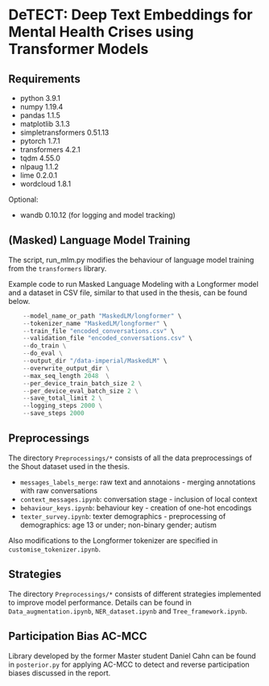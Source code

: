 # DeTECT: Deep Text Embeddings for Mental Health Crises using Transformer Models

## Requirements
- python 3.9.1
- numpy 1.19.4
- pandas 1.1.5
- matplotlib 3.1.3
- simpletransformers 0.51.13
- pytorch 1.7.1
- transformers 4.2.1
- tqdm 4.55.0
- nlpaug 1.1.2 
- lime 0.2.0.1
- wordcloud 1.8.1

Optional:
- wandb 0.10.12 (for logging and model tracking)

## (Masked) Language Model Training

The script, run_mlm.py modifies the behaviour of language model training from the `transformers` library.

Example code to run Masked Language Modeling with a Longformer model and a dataset in CSV file, similar to that used in the thesis, can be found below.

```python run_mlm.py \
    --model_name_or_path "MaskedLM/longformer" \
    --tokenizer_name "MaskedLM/longformer" \
    --train_file "encoded_conversations.csv" \
    --validation_file "encoded_conversations.csv" \
    --do_train \
    --do_eval \
    --output_dir "/data-imperial/MaskedLM" \
    --overwrite_output_dir \
    --max_seq_length 2048  \
    --per_device_train_batch_size 2 \
    --per_device_eval_batch_size 2 \
    --save_total_limit 2 \
    --logging_steps 2000 \
    --save_steps 2000
```

## Preprocessings
The directory `Preprocessings/*` consists of all the data preprocessings of the Shout dataset used in the thesis. 
- `messages_labels_merge`: raw text and annotaions - merging annotations with raw conversations
- `context_messages.ipynb`: conversation stage - inclusion of local context
- `behaviour_keys.ipynb`: behaviour key - creation of one-hot encodings
- `texter_survey.ipynb`: texter demographics - preprocessing of demographics: age 13 or under; non-binary gender; autism

Also modifications to the Longformer tokenizer are specified in `customise_tokenizer.ipynb`.

## Strategies
The directory `Preprocessings/*` consists of different strategies implemented to improve model performance. Details can be found in `Data_augmentation.ipynb`, `NER_dataset.ipynb` and `Tree_framework.ipynb`.


## Participation Bias AC-MCC
Library developed by the former Master student Daniel Cahn can be found in `posterior.py` for applying AC-MCC to detect and reverse participation biases discussed in the report. 
